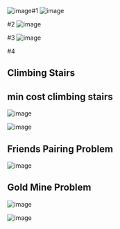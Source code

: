 ![image](https://github.com/mukeshwebs/DSA/assets/53649320/8b3ecffe-35d4-4a8f-b668-437f69422fc2)#1
![image](https://github.com/mukeshwebs/DSA/assets/53649320/09633c88-e81a-4144-b382-9666efa8f6fe)

#2
![image](https://github.com/mukeshwebs/DSA/assets/53649320/86c0841c-9c9f-43d5-b569-b0747276c901)

#3
![image](https://github.com/mukeshwebs/DSA/assets/53649320/10af0cbc-226e-4fbd-be3f-e420963120da)

#4
## Climbing Stairs

## min cost climbing stairs
![image](https://github.com/mukeshwebs/DSA/assets/53649320/8d357bd3-5609-4af0-829b-c63d76784e6e)

![image](https://github.com/mukeshwebs/DSA/assets/53649320/095def83-debf-4d7e-ab97-ef5e20301fd2)

## Friends Pairing Problem
![image](https://github.com/mukeshwebs/DSA/assets/53649320/4d10b109-7e34-4031-b52e-2d7d3126e5c9)

## Gold Mine Problem 
![image](https://github.com/mukeshwebs/DSA/assets/53649320/39c1178f-867c-472c-8f67-29856784ea20)

![image](https://github.com/mukeshwebs/DSA/assets/53649320/dc3cdb97-b5dc-4f99-ac70-a59a464c5324)






